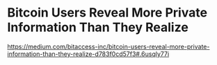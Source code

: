 # Bitcoin Users Reveal More Private Information Than They Realize

https://medium.com/bitaccess-inc/bitcoin-users-reveal-more-private-information-than-they-realize-d783f0cd57f3#.6usqly77i

